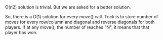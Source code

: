 O(n2) solution is trivial. But we are asked for a better solution. 

So, there is a O(1) solution for every move() call. Trick is to store number of moves for every row/column and diagonal and reverse diagonals for both players. If at any move(), the number of reaches "N", it means that that player has won.
